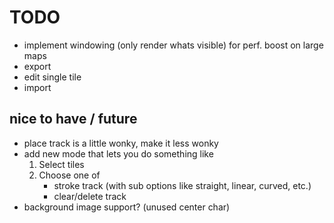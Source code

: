 # TODO

- implement windowing (only render whats visible) for perf. boost on large maps
- export
- edit single tile
- import

## nice to have / future
- place track is a little wonky, make it less wonky
- add new mode that lets you do something like
    1. Select tiles
    2. Choose one of 
        - stroke track (with sub options like straight, linear, curved, etc.)
        - clear/delete track
- background image support? (unused center char)